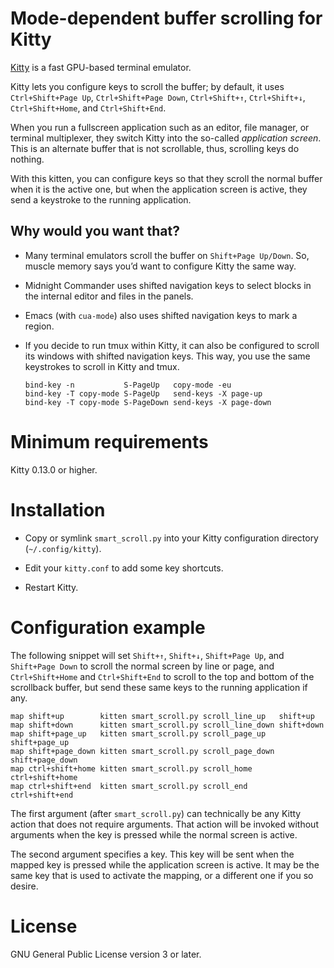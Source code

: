 # Mode-dependent buffer scrolling for Kitty

[Kitty][kitty] is a fast GPU-based terminal emulator.

[kitty]: https://sw.kovidgoyal.net/kitty


Kitty lets you configure keys to scroll the buffer;
by default, it uses `Ctrl+Shift+Page Up`, `Ctrl+Shift+Page Down`,
`Ctrl+Shift+↑`, `Ctrl+Shift+↓`, `Ctrl+Shift+Home`, and `Ctrl+Shift+End`.

When you run a fullscreen application
such as an editor, file manager, or terminal multiplexer,
they switch Kitty into the so-called *application screen*.
This is an alternate buffer that is not scrollable,
thus, scrolling keys do nothing.

With this kitten, you can configure keys
so that they scroll the normal buffer when it is the active one,
but when the application screen is active,
they send a keystroke to the running application.

## Why would you want that?

* Many terminal emulators scroll the buffer on `Shift+Page Up/Down`.
  So, muscle memory says you’d want to configure Kitty the same way.

* Midnight Commander uses shifted navigation keys
  to select blocks in the internal editor
  and files in the panels.

* Emacs (with `cua-mode`) also uses shifted navigation keys
  to mark a region.

* If you decide to run tmux within Kitty,
  it can also be configured to scroll its windows
  with shifted navigation keys.
  This way, you use the same keystrokes to scroll in Kitty and tmux.

      bind-key -n           S-PageUp   copy-mode -eu
      bind-key -T copy-mode S-PageUp   send-keys -X page-up
      bind-key -T copy-mode S-PageDown send-keys -X page-down


# Minimum requirements

Kitty 0.13.0 or higher.


# Installation

* Copy or symlink `smart_scroll.py`
  into your Kitty configuration directory
  (`~/.config/kitty`).

* Edit your `kitty.conf` to add some key shortcuts.

* Restart Kitty.


# Configuration example

The following snippet will set `Shift+↑`, `Shift+↓`,
`Shift+Page Up`, and `Shift+Page Down`
to scroll the normal screen by line or page,
and `Ctrl+Shift+Home` and `Ctrl+Shift+End`
to scroll to the top and bottom of the scrollback buffer,
but send these same keys to the running application if any.

```
map shift+up        kitten smart_scroll.py scroll_line_up   shift+up
map shift+down      kitten smart_scroll.py scroll_line_down shift+down
map shift+page_up   kitten smart_scroll.py scroll_page_up   shift+page_up
map shift+page_down kitten smart_scroll.py scroll_page_down shift+page_down
map ctrl+shift+home kitten smart_scroll.py scroll_home      ctrl+shift+home
map ctrl+shift+end  kitten smart_scroll.py scroll_end       ctrl+shift+end
```

The first argument (after `smart_scroll.py`)
can technically be any Kitty action that does not require arguments.
That action will be invoked without arguments
when the key is pressed while the normal screen is active.

The second argument specifies a key.
This key will be sent when the mapped key is pressed
while the application screen is active.
It may be the same key that is used to activate the mapping,
or a different one if you so desire.


# License

GNU General Public License version 3 or later.

